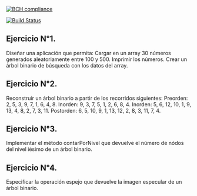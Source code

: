[![BCH compliance](https://bettercodehub.com/edge/badge/UCC-Programacion3/04-Colas?branch=master)](https://bettercodehub.com/)

[![Build Status](https://travis-ci.org/UCC-Programacion3/04-Colas.svg?branch=master)](https://travis-ci.org/UCC-Programacion3/01-Recursividad)

## Ejercicio N°1.
Diseñar una aplicación que permita:
Cargar en un array 30 números generados aleatoriamente entre 100 y 500. Imprimir los números.
Crear un árbol binario de búsqueda con los datos del array. 


##  Ejercicio N°2. 
Reconstruir un árbol binario a partir de los recorridos siguientes: Preorden: 2, 5, 3, 9, 7, 1, 6, 4, 8.
Inorden: 9, 3, 7, 5, 1, 2, 6, 8, 4.
Inorden: 5, 6, 12, 10, 1, 9, 13, 4, 8, 2, 7, 3, 11.
Postorden: 6, 5, 10, 9, 1, 13, 12, 2, 8, 3, 11, 7, 4.


##    Ejercicio N°3. 
Implementar el método contarPorNivel que devuelve el número de nódos del nivel iésimo de un árbol binario.

##    Ejercicio N°4. 
Especificar la operación espejo que devuelve la imagen especular de un árbol binario.
